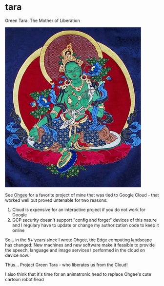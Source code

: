 # tara

Green Tara: The Mother of Liberation

![The Goddess](img/Green-Tara.jpg?raw=true "Tara")


See [Ohgee](https://www.github.com/raygeeknyc/ohgee) for a favorite project of mine that was tied to Google Cloud - that worked well but proved untenable for two reasons:
1) Cloud is expensive for an interactive project if you do not work for Google
2) GCP security doesn't support "config and forget" devices of this nature and I regulary have to update or change my authorization code to keep it online

So... in the 5+ years since I wrote Ohgee, the Edge computing landscape has changed: New machines and new software make it feasible to provide the speech, language and image services I performed in the cloud on device now.

Thus... Project Green Tara - who liberates us from the Cloud!

I also think that it's time for an animatronic head to replace Ohgee's cute cartoon robot head
